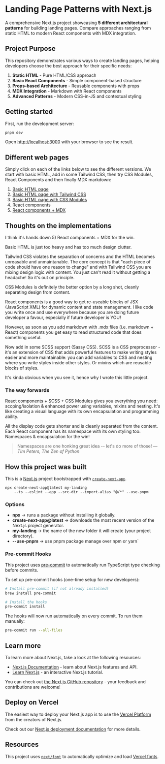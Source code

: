 # Landing Page Patterns with Next.js

A comprehensive Next.js project showcasing **5 different architectural patterns** for building landing pages. Compare approaches ranging from static HTML to modern React components with MDX integration.

## Project Purpose

This repository demonstrates various ways to create landing pages, helping developers choose the best approach for their specific needs:

1. **Static HTML** - Pure HTML/CSS approach
2. **Basic React Components** - Simple component-based structure
3. **Props-based Architecture** - Reusable components with props
4. **MDX Integration** - Markdown with React components
5. **Advanced Patterns** - Modern CSS-in-JS and contextual styling

## Getting started

First, run the development server:

```bash
pnpm dev
```

Open [http://localhost:3000](http://localhost:3000) with your browser to see the result.

## Different web pages

Simply click on each of the links below to see the different versions. We start with basic HTML, add in some Tailwind CSS, then try CSS Modules, React Components and then finally MDX markdown:

1. [Basic HTML page](http://localhost:3000/html/comparison1.html)
2. [Basic HTML page with Tailwind CSS](http://localhost:3000/html/comparison2.html)
3. [Basic HTML page with CSS Modules](http://localhost:3000/html/comparison3/index.html)
4. [React components](http://localhost:3000/comparison4)
5. [React components + MDX](http://localhost:3000/comparison5)

## Thoughts on the implementations

I think it's hands down 5) React components + MDX for the win.

Basic HTML is just too heavy and has too much design clutter.

Tailwind CSS violates the separation of concerns and the HTML becomes unreasable and unmaintanable. The core concept is that "each piece of code should have one reason to change" and with Tailwind CSS you are mixing design logic with content. You just can't read it without getting a headache! So it's out on principle.

CSS Modules is definitely the better option by a long shot, cleanly separating design from content.

React components is a good way to get re-useable blocks of JSX (JavaScript XML) for dynamic content and state management. I like code you write once and use everywhere because you are doing future developer a favour, especially if future developer is YOU!

However, as soon as you add markdown with .mdx files (i.e. markdown + React) components you get easy to read structured code that does something useful.

Now add in some SCSS support (Sassy CSS). SCSS is a CSS preprocessor - it's an extension of CSS that adds powerful features to make writing styles easier and more maintainable: you can add variables to CSS and nesting where you write styles inside other styles. Or mixins which are reusable blocks of styles.

It's kinda obvious when you see it, hence why I wrote this little project.

### The way forwards

React components + SCSS + CSS Modules gives you everything you need: scoping/isolation & enhanced power using variables, mixins and nesting. It's like creating a visual language with its own encapsulation and programming ability.

All the display code gets shorter and is cleanly separated from the content. Each React component has its namespace with its own styling too. Namespaces & encapsulation for the win!

> Namespaces are one honking great idea -- let's do more of those!
> — _Tim Peters, The Zen of Python_

## How this project was built

This is a [Next.js](https://nextjs.org) project bootstrapped with [`create-next-app`](https://nextjs.org/docs/app/api-reference/cli/create-next-app).

```
npx create-next-app@latest my-landing
    --ts --eslint --app --src-dir --import-alias "@/*" --use-pnpm
```

### Options

- **npx** → runs a package without installing it globally.
- **create-next-app@latest** → downloads the most recent version of the Next.js project generator.
- **my-landing** → the name of the new folder it will create (your project directory).
- **--use-pnpm** → use pnpm package manage over npm or yarn`

### Pre-commit Hooks

This project uses [pre-commit](https://pre-commit.com/) to automatically run TypeScript type checking before commits.

To set up pre-commit hooks (one-time setup for new developers):

```bash
# Install pre-commit (if not already installed)
brew install pre-commit

# Install the hooks
pre-commit install
```

The hooks will now run automatically on every commit. To run them manually:

```bash
pre-commit run --all-files
```

## Learn more

To learn more about Next.js, take a look at the following resources:

- [Next.js Documentation](https://nextjs.org/docs) - learn about Next.js features and API.
- [Learn Next.js](https://nextjs.org/learn) - an interactive Next.js tutorial.

You can check out [the Next.js GitHub repository](https://github.com/vercel/next.js) - your feedback and contributions are welcome!

## Deploy on Vercel

The easiest way to deploy your Next.js app is to use the [Vercel Platform](https://vercel.com/new?utm_medium=default-template&filter=next.js&utm_source=create-next-app&utm_campaign=create-next-app-readme) from the creators of Next.js.

Check out our [Next.js deployment documentation](https://nextjs.org/docs/app/building-your-application/deploying) for more details.

## Resources

This project uses [`next/font`](https://nextjs.org/docs/app/building-your-application/optimizing/fonts) to automatically optimize and load [Vercel fonts](https://vercel.com).
